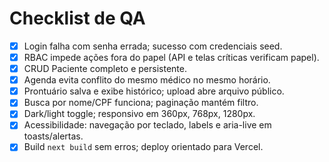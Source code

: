 # Checklist de QA

- [x] Login falha com senha errada; sucesso com credenciais seed.
- [x] RBAC impede ações fora do papel (API e telas críticas verificam papel).
- [x] CRUD Paciente completo e persistente.
- [x] Agenda evita conflito do mesmo médico no mesmo horário.
- [x] Prontuário salva e exibe histórico; upload abre arquivo público.
- [x] Busca por nome/CPF funciona; paginação mantém filtro.
- [x] Dark/light toggle; responsivo em 360px, 768px, 1280px.
- [x] Acessibilidade: navegação por teclado, labels e aria-live em toasts/alertas.
- [x] Build `next build` sem erros; deploy orientado para Vercel.
